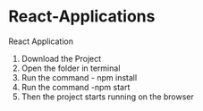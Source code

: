 # React-Applications
React Application
1) Download the Project
2) Open the folder in terminal
3) Run the command - npm install
4) Run the command -npm start
5) Then the project starts running on the browser
